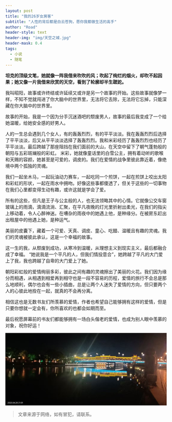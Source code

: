 ```yaml
---
layout: post
title: "我的26岁女房客"
subtitle: "人性的背后都是白云苍狗，愿你我都做生活的高手"
author: "Road"
header-style: text
header-img: "img/天空之城.jpg"
header-mask: 0.4
tags:
  - 小说
  - 随笔
---
```


**坦克的顶级文笔，她就像一阵我借来吹吹的风；吹起了绚烂的烟火，却吹不起因果；她又像一片我借来欣赏的天空，看到了轮廓却半生蹉跎。**






我叫昭阳，故事或许终结或许延续又或许是另一个故事的开始。这些故事就像梦一样，不知不觉就闯进了你大脑中的世界里，无法将它去除，无法将它忘掉，只能深藏在你大脑中的世界里。

故事的开始，我是一个因为分手沉迷酒吧的颓废男人，故事的最后我变成了一个给她温暖，给她安全感的好男人。

人的一生总会遇到几个女人，有的轰轰烈烈，有的平平淡淡。我在轰轰烈烈后选择了平平淡淡，后又从平平淡淡选择了轰轰烈烈。我和米彩经历了轰轰烈烈也经历了平平淡淡。最后跨越了那座阻挡在我们面前的大山，在天空中留下了朝气蓬勃般的朝阳与五彩斑斓般的彩虹。
米彩，她就像童话里的白雪公主，拥有着动听的歌喉和天赐的容颜，她甚至是可爱的，调皮的。我们在爱情的战争里彼此靠近着，像绝境中两个孤独的灵魂。

我们一起坐木马，一起玩油动力赛车，一起吃同一个煎饼，一起在煎饼上咬出太阳和彩虹的形状，一起在雨水中拥吻。好像这些事都傻透了，但关于这些的一切事物在我们心里都变得生动有趣，或许这就是学会了爱。

所有的这些，但凡是王子与公主般的人，也无法领略其中的心情。它就像公交车窗玻璃上的雨滴，滴滴流淌、汇聚，在平凡夜晚的灯光里折射出柔光，在我们的指尖上移动着，令人心醉神迷。在嘈杂的雨夜中的她遇上他，是种缘分。在被房东赶出出租屋中的他遇上她，是种运气。

美丽的皮囊下，藏着一个可爱、天真、调皮、童心、吃醋、温暖且有趣的灵魂。我们的灵魂被彼此承认，这是一个幸福的故事。

这一生的我，从颓废到成功，从寒冷到温暖，从理想主义到现实主义，最后都融合成了幸福。
“她说我是一个平凡的人，但我们情投意合”，她跨越了平凡的大门爱上了我，我也跨越了自卑的大门爱上了她。

朝阳彩虹般的爱情绚丽多彩，彼此之间有趣的灵魂擦出了美丽的火花。我们因为缘分而相遇，从相遇到相爱再到相守也是一段不容易的历程，爱情的旅行不会总是那么地顺利，偶尔也会有一些小插曲，总是让两个人迷失了爱情的方向，但只要两个人的心彼此地拴在一起，就真的不会再分离。

相信这也是无数书友们所羡慕的爱情，作者也希望自己能够拥有这样的爱情，但是只要你想就一定会有，你所喜欢的也都会如期而至。

最后祝愿屏幕前的书友们都能够拥有一场白头偕老的爱情，也成为别人眼中羡慕的对象，祝你好运！

![](/img/护城河.jpg)

>文章来源于网络，如有冒犯，请联系。


